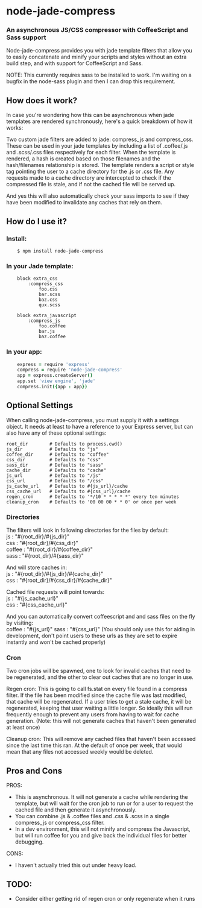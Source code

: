 node-jade-compress
==================
### An asynchronous JS/CSS compressor with CoffeeScript and Sass support ###

Node-jade-compress provides you with jade template filters that allow you to easily
concatenate and minify your scripts and styles without an extra build step, and with
support for CoffeeScript and Sass.

NOTE: This currently requires sass to be installed to work. I'm waiting on a bugfix in the node-sass
plugin and then I can drop this requirement.

How does it work?
-----------------

In case you're wondering how this can be asynchronous when jade templates are rendered synchronously,
here's a quick breakdown of how it works:

Two custom jade filters are added to jade: compress_js and compress_css. These can be used in your
jade templates by including a list of .coffee/.js and .scss/.css files respectively for each filter.
When the template is rendered, a hash is created based on those filenames and the hash/filenames
relationship is stored. The template renders a script or style tag pointing the user to a cache
directory for the .js or .css file. Any requests made to a cache directory are intercepted to 
check if the compressed file is stale, and if not the cached file will be served up.

And yes this will also automatically check your sass imports to see if they have been modified to
invalidate any caches that rely on them.


How do I use it?
----------------

### Install: ###
```
    $ npm install node-jade-compress
```

### In your Jade template: ###
```jade
    block extra_css
        :compress_css
            foo.css
            bar.scss
            baz.css
            qux.scss

    block extra_javascript
        :compress_js
            foo.coffee
            bar.js
            baz.coffee
```

### In your app: ###
```CoffeeScript
    express = require 'express'
    compress = require 'node-jade-compress'
    app = express.createServer()
    app.set 'view engine', 'jade'
    compress.init({app : app})
```

Optional Settings
-----------------
When calling node-jade-compress, you must supply it with a settings object.
It needs at least to have a reference to your Express server, but can also have any of these
optional settings:

    root_dir        # Defaults to process.cwd()
    js_dir          # Defaults to "js"  
    coffee_dir      # Defaults to "coffee"
    css_dir         # Defaults to "css"
    sass_dir        # Defaults to "sass"
    cache_dir       # Defaults to "cache"
    js_url          # Defaults to "/js"
    css_url         # Defaults to "/css"
    js_cache_url    # Defaults to #{js_url}/cache
    css_cache_url   # Defaults to #{css_url}/cache
    regen_cron      # Defaults to '*/10 * * * * *' every ten minutes
    cleanup_cron    # Defaults to '00 00 00 * * 0' or once per week

### Directories ###
The filters will look in following directories for the files by default:  
js      : "#{root_dir}/#{js_dir}"  
css     : "#{root_dir}/#{css_dir}"  
coffee  : "#{root_dir}/#{coffee_dir}"  
sass    : "#{root_dir}/#{sass_dir}"  

And will store caches in:  
js      : "#{root_dir}/#{js_dir}/#{cache_dir}"  
css     : "#{root_dir}/#{css_dir}/#{cache_dir}"  

Cached file requests will point towards:  
js      : "#{js_cache_url}"  
css     : "#{css_cache_url}"  

And you can automatically convert coffeescript and and sass files on the fly by visiting:  
coffee  : "#{js_url}"
sass    : "#{css_url}"
(You should only use this for aiding in development, don't point users to these urls as they
are set to expire instantly and won't be cached properly)

### Cron ###
Two cron jobs will be spawned, one to look for invalid caches that need to be regenerated, and
the other to clear out caches that are no longer in use. 

Regen cron: This is going to call fs.stat on every file found in a compress filter. If the file
has been modified since the cache file was last modified, that cache will be regenerated. If a 
user tries to get a stale cache, it will be regenerated, keeping that user waiting a little longer.
So ideally this will run frequently enough to prevent any users from having to wait for cache
generation. (Note: this will not generate caches that haven't been generated at least once)

Cleanup cron: This will remove any cached files that haven't been accessed since the last time this
ran. At the default of once per week, that would mean that any files not accessed weekly would be
deleted.

Pros and Cons
-------------

PROS:
* This is asynchronous. It will not generate a cache while rendering the template, but will wait
for the cron job to run or for a user to request the cached file and then generate it asynchronously.
* You can combine .js &amp; .coffee files and .css &amp; .scss in a single compress_js or compress_css filter.
* In a dev environment, this will not minify and compress the Javascript, but will run coffee for
you and give back the individual files for better debugging.

CONS:
* I haven't actually tried this out under heavy load.

TODO:
-----
* Consider either getting rid of regen cron or only regenerate when it runs
